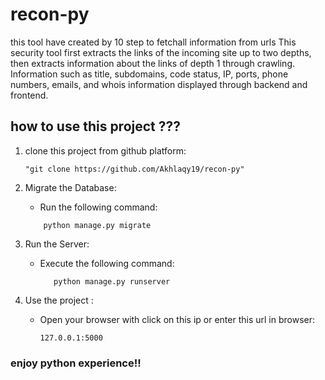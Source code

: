 # recon-py
 this tool have created by 10 step to fetchall information from urls
This security tool first extracts the links of the incoming site up to two depths, then extracts information about the links of depth 1 through crawling. Information such as title, subdomains, code status, IP, ports, phone numbers, emails, and whois information displayed through backend and frontend.

## how to use this project ???
1. clone this project from github platform:
   ```
   "git clone https://github.com/Akhlaqy19/recon-py"
   ```
   
3. Migrate the Database:
   - Run the following command:
   ```
       python manage.py migrate
   ```

4. Run the Server:
   - Execute the following command:
     ```
        python manage.py runserver
     ```
     
5. Use the project :

   - Open your browser with click on this ip or enter this url in browser:
      ```
     127.0.0.1:5000
      ```
### enjoy python experience!!

